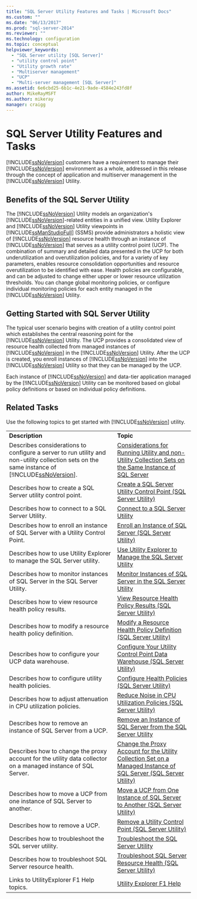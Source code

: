 ```yaml
---
title: "SQL Server Utility Features and Tasks | Microsoft Docs"
ms.custom: ""
ms.date: "06/13/2017"
ms.prod: "sql-server-2014"
ms.reviewer: ""
ms.technology: configuration
ms.topic: conceptual
helpviewer_keywords: 
  - "SQL Server utility [SQL Server]"
  - "utility control point"
  - "Utility growth rate"
  - "Multiserver management"
  - "UCP"
  - "Multi-server management [SQL Server]"
ms.assetid: 6e6cbd25-6b1c-4e21-9ade-4584e243fd8f
author: MikeRayMSFT
ms.author: mikeray
manager: craigg
---
```

# SQL Server Utility Features and Tasks
  [!INCLUDE[ssNoVersion](../../includes/ssnoversion-md.md)] customers have a requirement to manage their [!INCLUDE[ssNoVersion](../../includes/ssnoversion-md.md)] environment as a whole, addressed in this release through the concept of application and multiserver management in the [!INCLUDE[ssNoVersion](../../includes/ssnoversion-md.md)] Utility.  
  
## Benefits of the SQL Server Utility  
 The [!INCLUDE[ssNoVersion](../../includes/ssnoversion-md.md)] Utility models an organization's [!INCLUDE[ssNoVersion](../../includes/ssnoversion-md.md)]-related entities in a unified view. Utility Explorer and [!INCLUDE[ssNoVersion](../../includes/ssnoversion-md.md)] Utility viewpoints in [!INCLUDE[ssManStudioFull](../../includes/ssmanstudiofull-md.md)] (SSMS) provide administrators a holistic view of [!INCLUDE[ssNoVersion](../../includes/ssnoversion-md.md)] resource health through an instance of [!INCLUDE[ssNoVersion](../../includes/ssnoversion-md.md)] that serves as a utility control point (UCP). The combination of summary and detailed data presented in the UCP for both underutilization and overutilization policies, and for a variety of key parameters, enables resource consolidation opportunities and resource overutilization to be identified with ease. Health policies are configurable, and can be adjusted to change either upper or lower resource utilization thresholds. You can change global monitoring policies, or configure individual monitoring policies for each entity managed in the [!INCLUDE[ssNoVersion](../../includes/ssnoversion-md.md)] Utility.  
  
##  <a name="typical_scenarios"></a> Getting Started with SQL Server Utility  
 The typical user scenario begins with creation of a utility control point which establishes the central reasoning point for the [!INCLUDE[ssNoVersion](../../includes/ssnoversion-md.md)] Utility. The UCP provides a consolidated view of resource health collected from managed instances of [!INCLUDE[ssNoVersion](../../includes/ssnoversion-md.md)] in the [!INCLUDE[ssNoVersion](../../includes/ssnoversion-md.md)] Utility. After the UCP is created, you enroll instances of [!INCLUDE[ssNoVersion](../../includes/ssnoversion-md.md)] into the [!INCLUDE[ssNoVersion](../../includes/ssnoversion-md.md)] Utility so that they can be managed by the UCP.  
  
 Each instance of [!INCLUDE[ssNoVersion](../../includes/ssnoversion-md.md)] and data-tier application managed by the [!INCLUDE[ssNoVersion](../../includes/ssnoversion-md.md)] Utility can be monitored based on global policy definitions or based on individual policy definitions.  
  
## Related Tasks  
 Use the following topics to get started with [!INCLUDE[ssNoVersion](../../includes/ssnoversion-md.md)] utility.  
  
|||  
|-|-|  
|**Description**|**Topic**|  
|Describes considerations to configure a server to run utility and non-utility collection sets on the same instance of [!INCLUDE[ssNoVersion](../../includes/ssnoversion-md.md)].|[Considerations for Running Utility and non-Utility Collection Sets on the Same Instance of SQL Server](run-utility-and-non-utility-collection-sets-on-same-sql-instance.md)|  
|Describes how to create a SQL Server utility control point.|[Create a SQL Server Utility Control Point &#40;SQL Server Utility&#41;](create-a-sql-server-utility-control-point-sql-server-utility.md)|  
|Describes how to connect to a SQL Server Utility.|[Connect to a SQL Server Utility](connect-to-a-sql-server-utility.md)|  
|Describes how to enroll an instance of SQL Server with a Utility Control Point.|[Enroll an Instance of SQL Server &#40;SQL Server Utility&#41;](enroll-an-instance-of-sql-server-sql-server-utility.md)|  
|Describes how to use Utility Explorer to manage the SQL Server utility.|[Use Utility Explorer to Manage the SQL Server Utility](use-utility-explorer-to-manage-the-sql-server-utility.md)|  
|Describes how to monitor instances of SQL Server in the SQL Server Utility.|[Monitor Instances of SQL Server in the SQL Server Utility](monitor-instances-of-sql-server-in-the-sql-server-utility.md)|  
|Describes how to view resource health policy results.|[View Resource Health Policy Results &#40;SQL Server Utility&#41;](view-resource-health-policy-results-sql-server-utility.md)|  
|Describes how to modify a resource health policy definition.|[Modify a Resource Health Policy Definition &#40;SQL Server Utility&#41;](modify-a-resource-health-policy-definition-sql-server-utility.md)|  
|Describes how to configure your UCP data warehouse.|[Configure Your Utility Control Point Data Warehouse &#40;SQL Server Utility&#41;](configure-your-utility-control-point-data-warehouse-sql-server-utility.md)|  
|Describes how to configure utility health policies.|[Configure Health Policies &#40;SQL Server Utility&#41;](configure-health-policies-sql-server-utility.md)|  
|Describes how to adjust attenuation in CPU utilization policies.|[Reduce Noise in CPU Utilization Policies &#40;SQL Server Utility&#41;](reduce-noise-in-cpu-utilization-policies-sql-server-utility.md)|  
|Describes how to remove an instance of SQL Server from a UCP.|[Remove an Instance of SQL Server from the SQL Server Utility](remove-an-instance-of-sql-server-from-the-sql-server-utility.md)|  
|Describes how to change the proxy account for the utility data collector on a managed instance of SQL Server.|[Change the Proxy Account for the Utility Collection Set on a Managed Instance of SQL Server &#40;SQL Server Utility&#41;](change-proxy-account-for-utility-collection-on-managed-sql-server.md)|  
|Describes how to move a UCP from one instance of SQL Server to another.|[Move a UCP from One Instance of SQL Server to Another &#40;SQL Server Utility&#41;](move-a-ucp-from-one-instance-of-sql-server-to-another-sql-server-utility.md)|  
|Describes how to remove a UCP.|[Remove a Utility Control Point &#40;SQL Server Utility&#41;](remove-a-utility-control-point-sql-server-utility.md)|  
|Describes how to troubleshoot the SQL server utility.|[Troubleshoot the SQL Server Utility](../../database-engine/troubleshoot-the-sql-server-utility.md)|  
|Describes how to troubleshoot SQL Server resource health.|[Troubleshoot SQL Server Resource Health &#40;SQL Server Utility&#41;](troubleshoot-sql-server-resource-health-sql-server-utility.md)|  
|Links to UtilityExplorer F1 Help topics.|[Utility Explorer F1 Help](utility-explorer-f1-help.md)|  
  
  
